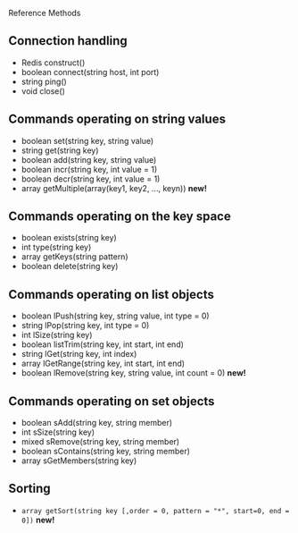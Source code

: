 Reference Methods

## Connection handling ##
  * Redis construct()
  * boolean connect(string host, int port)
  * string ping()
  * void close()

## Commands operating on string values ##
  * boolean set(string key, string value)
  * string get(string key)
  * boolean add(string key, string value)
  * boolean incr(string key, int value = 1)
  * boolean decr(string key, int value = 1)
  * array getMultiple(array(key1, key2, ..., keyn)) **new!**

## Commands operating on the key space ##
  * boolean exists(string key)
  * int type(string key)
  * array getKeys(string pattern)
  * boolean delete(string key)

## Commands operating on list objects ##
  * boolean lPush(string key, string value, int type = 0)
  * string lPop(string key, int type = 0)
  * int lSize(string key)
  * boolean listTrim(string key, int start, int end)
  * string lGet(string key, int index)
  * array lGetRange(string key, int start, int end)
  * boolean lRemove(string key, string value, int count = 0) **new!**

## Commands operating on set objects ##
  * boolean sAdd(string key, string member)
  * int sSize(string key)
  * mixed sRemove(string key, string member)
  * boolean sContains(string key, string member)
  * array sGetMembers(string key)

## Sorting ##
  * `array getSort(string key [,order = 0, pattern = "*", start=0, end = 0])` **new!**